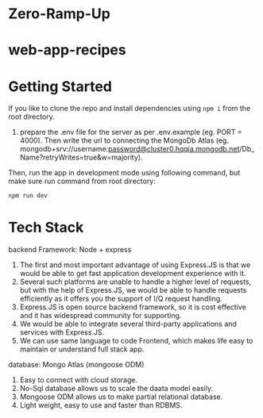 # Zero-Ramp-Up

# web-app-recipes

# Getting Started

If you like to clone the repo and install dependencies using ```npm i``` from the root directory.
   1) prepare the .env file for the server as per .env.example (eg. PORT = 4000). 
      Then write the url to connecting the MongoDb Atlas (eg. mongodb+srv://username:password@cluster0.hqqia.mongodb.net/Db_Name?retryWrites=true&w=majority).

Then, run the app in development mode using following command, but make sure run command from root directory:

```bash
npm run dev
```

# Tech Stack

backend Framework: Node + express
1) The first and most important advantage of using Express.JS is that we would be able to get fast application development experience with it.
2) Several such platforms are unable to handle a higher level of requests, but with the help of Express.JS, we would be able to handle requests efficiently as it offers you the support of I/Q request handling.
3) Express.JS is open source backend framework, so it is cost effective and it has widespread community for supporting.
4) We would be able to integrate several third-party applications and services with Express.JS.
5) We can use same language to code Frontend, which makes life easy to maintain or understand full stack app.

database: Mongo Atlas (mongoose ODM)
1) Easy to connect with cloud storage.
2) No-Sql database allows us to scale the daata model easily.
3) Mongoose ODM allows us to make partial relational database.
4) Light weight, easy to use and faster than RDBMS.
